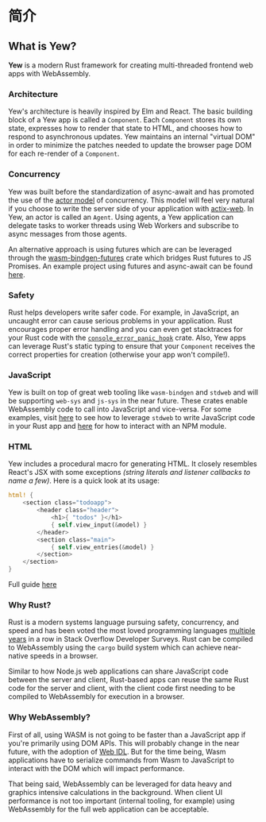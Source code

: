 # 简介

## What is Yew? 

**Yew** is a modern Rust framework for creating multi-threaded frontend web apps with WebAssembly.

### Architecture

Yew's architecture is heavily inspired by Elm and React. The basic building block of a Yew app is called a `Component`. Each `Component` stores its own state, expresses how to render that state to HTML, and chooses how to respond to asynchronous updates. Yew maintains an internal "virtual DOM" in order to minimize the patches needed to update the browser page DOM for each re-render of a `Component`.

### Concurrency

Yew was built before the standardization of async-await and has promoted the use of the [actor model](https://en.wikipedia.org/wiki/Actor_model) of concurrency. This model will feel very natural if you choose to write the server side of your application with [actix-web](https://github.com/actix/actix-web). In Yew, an actor is called an `Agent`. Using agents, a Yew application can delegate tasks to worker threads using Web Workers and subscribe to async messages from those agents.

An alternative approach is using futures which are can be leveraged through the [wasm-bindgen-futures](https://rustwasm.github.io/wasm-bindgen/api/wasm_bindgen_futures/) crate which bridges Rust futures to JS Promises. An example project using futures and async-await can be found [here](https://github.com/yewstack/yew/tree/master/examples/futures).

### Safety

Rust helps developers write safer code. For example, in JavaScript, an uncaught error can cause serious problems in your application. Rust encourages proper error handling and you can even get stacktraces for your Rust code with the [`console_error_panic_hook`](https://github.com/rustwasm/console_error_panic_hook) crate. Also, Yew apps can leverage Rust's static typing to ensure that your `Component` receives the correct properties for creation \(otherwise your app won't compile!\).

### JavaScript  

Yew is built on top of great web tooling like `wasm-bindgen` and `stdweb` and will be supporting `web-sys` and `js-sys` in the near future. These crates enable WebAssembly code to call into JavaScript and vice-versa. For some examples, visit [here](https://github.com/yewstack/yew/tree/master/examples/js_callback) to see how to leverage `stdweb` to write JavaScript code in your Rust app and [here](https://github.com/yewstack/yew/tree/master/examples/npm_and_rest) for how to interact with an NPM module.

### HTML

Yew includes a procedural macro for generating HTML. It closely resembles React's JSX with some exceptions _\(string literals and listener callbacks to name a few\)_. Here is a quick look at its usage:

```rust
html! {
    <section class="todoapp">
        <header class="header">
            <h1>{ "todos" }</h1>
            { self.view_input(&model) }
        </header>
        <section class="main">
            { self.view_entries(&model) }
        </section>
    </section>
}
```

Full guide [here](html.md)

### Why Rust?

Rust is a modern systems language pursuing safety, concurrency, and speed and has been voted the most loved programming languages [multiple](https://insights.stackoverflow.com/survey/2018#technology-_-most-loved-dreaded-and-wanted-languages) [years](https://insights.stackoverflow.com/survey/2019#technology-_-most-loved-dreaded-and-wanted-languages) in a row in Stack Overflow Developer Surveys. Rust can be compiled to WebAssembly using the `cargo` build system which can achieve near-native speeds in a browser.

Similar to how Node.js web applications can share JavaScript code between the server and client, Rust-based apps can reuse the same Rust code for the server and client, with the client code first needing to be compiled to WebAssembly for execution in a browser.

### Why WebAssembly?

First of all, using WASM is not going to be faster than a JavaScript app if you're primarily using DOM APIs. This will probably change in the near future, with the adoption of [Web IDL](https://heycam.github.io/webidl/). But for the time being, Wasm applications have to serialize commands from Wasm to JavaScript to interact with the DOM which will impact performance.

That being said, WebAssembly can be leveraged for data heavy and graphics intensive calculations in the background. When client UI performance is not too important \(internal tooling, for example\) using WebAssembly for the full web application can be acceptable.

